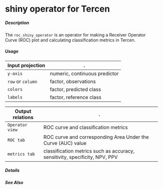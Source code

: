 # shiny operator for Tercen

##### Description

The `roc_shiny_operator` is an operator for making a Receiver Operator Curve (ROC) plot and calculating classification metrics in Tercen.

##### Usage

Input projection|.
---|---
`y-axis`        | numeric, continuous predictor  
`row`  or `column`| factor, observations 
`colors`        | factor, predicted class 
`labels`        | factor, reference class 

Output relations|.
---|---
`Operator view`        | ROC curve and classification metrics
`ROC tab` | ROC curve and corresponding Area Under the Curve (AUC) value
`metrics tab`| classification metrics such as accuracy, sensitivity, specificity, NPV, PPV

##### Details


##### See Also


